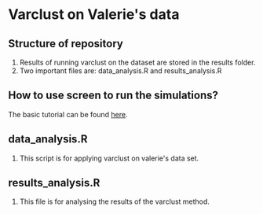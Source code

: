 # Varclust on Valerie's data

## Structure of repository

1. Results of running varclust on the dataset are stored in the results folder.
2. Two important files are: data_analysis.R and results_analysis.R

## How to use screen to run the simulations?

The basic tutorial can be found [here](https://www.rackaid.com/blog/linux-screen-tutorial-and-how-to/).

## data_analysis.R

1. This script is for applying varclust on valerie's data set.

## results_analysis.R

1. This file is for analysing the results of the varclust method.
